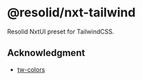 # @resolid/nxt-tailwind

Resolid NxtUI preset for TailwindCSS.

## Acknowledgment

- [tw-colors](https://github.com/L-Blondy/tw-colors)
